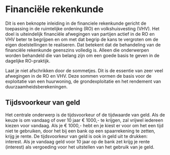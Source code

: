 # Financiële rekenkunde

Dit is een beknopte inleiding in de financiele rekenkunde gericht de toepassing in de ruimtelijke ordening (RO) en volkshuisvesting (VHV). Het doel is uiteindelijk financiële afwegingen van partijen actief in de RO en VHV beter te begrijpen en om met dat begrip de kans te vergroten om de eigen doelstellingen te realiseren.
Dat betekent dat de behandeling van de financiële rekenkunde geenszins volledig is. Alleen die onderwerpen worden behandeld die van belang zijn om een goede basis te geven in de dagelijke RO-praktijk.

Laat je niet afschrikken door de sommetjes. Dit is de essentie van zeer veel afwegingen in de RO en VHV. Deze sommen vormen de basis voor de exploitatie van een huurwoning, de grondexploitatie en het rendement van duurzaamheidsberekeningen. 

## Tijdsvoorkeur van geld

Het centrale onderwerp is de tijdsvoorkeur of de tijdwaarde van geld. Als de keuze is om vandaag of over 10 jaar € 1000,- te krijgen, zal vrijwel iedereen kiezen voor vandaag. Als je € 1000,- hebt en je kiest er voor om het een tijd niet te gebruiken, door het bij een bank op een spaarrekening te zetten, krijg je rente.
De tijdsvoorkeur van geld is ook in geld uit te drukken: interest. Als je vandaag geld voor 10 jaar op de bank zet krijg je rente (interest) als vergoeding voor het uitstellen van het gebruik van je geld.
